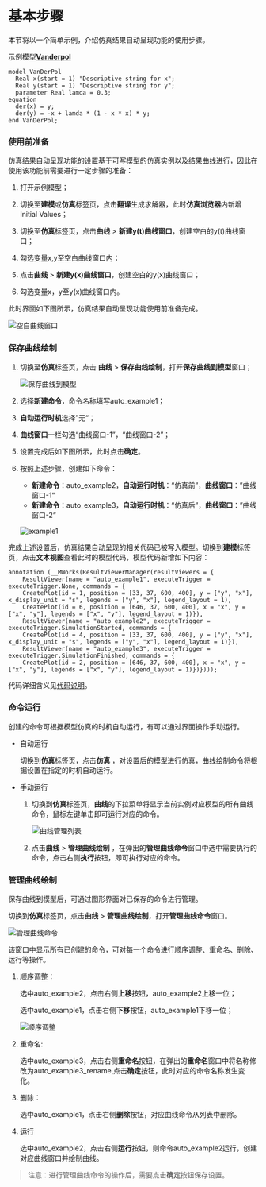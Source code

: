 # 基本步骤

本节将以一个简单示例，介绍仿真结果自动呈现功能的使用步骤。

示例模型[**Vanderpol**](mworks://ref/static/Samples/VanDerPol.mo)

```
model VanDerPol
  Real x(start = 1) "Descriptive string for x";
  Real y(start = 1) "Descriptive string for y";
  parameter Real lamda = 0.3;
equation 
  der(x) = y;
  der(y) = -x + lamda * (1 - x * x) * y;
end VanDerPol;
```

### 使用前准备

仿真结果自动呈现功能的设置基于可写模型的仿真实例以及结果曲线进行，因此在使用该功能前需要进行一定步骤的准备：

1. 打开示例模型；

2. 切换至**建模**或**仿真**标签页，点击**翻译**生成求解器，此时**仿真浏览器**内新增 Initial Values；

3. 切换至**仿真**标签页，点击**曲线** > **新建y(t)曲线窗口**，创建空白的y(t)曲线窗口；

4. 勾选变量x,y至空白曲线窗口内；

5. 点击**曲线** > **新建y(x)曲线窗口**，创建空白的y(x)曲线窗口；

6. 勾选变量x，y至y(x)曲线窗口内。

此时界面如下图所示，仿真结果自动呈现功能使用前准备完成。

![空白曲线窗口](BasicStep.assets/空白曲线窗口.png)

### 保存曲线绘制

1. 切换至**仿真**标签页，点击 **曲线** > **保存曲线绘制**，打开**保存曲线到模型**窗口；

   ![保存曲线到模型](BasicStep.assets/保存曲线到模型.png)

2. 选择**新建命令**，命令名称填写auto_example1；

3. **自动运行时机**选择”无“；

4. **曲线窗口**一栏勾选“曲线窗口-1”，“曲线窗口-2”；

5. 设置完成后如下图所示，此时点击**确定**。

6. 按照上述步骤，创建如下命令：

   - **新建命令**：auto_example2，**自动运行时机**：“仿真前”，**曲线窗口**：”曲线窗口-1“
   - **新建命令**：auto_example3，**自动运行时机**：“仿真后”，**曲线窗口**：”曲线窗口-2“

   ![example1](BasicStep.assets/example1.png)

完成上述设置后，仿真结果自动呈现的相关代码已被写入模型。切换到**建模**标签页，点击**文本视图**查看此时的模型代码，模型代码新增如下内容：

```
annotation (__MWorks(ResultViewerManager(resultViewers = {
    ResultViewer(name = "auto_example1", executeTrigger = executeTrigger.None, commands = {
    CreatePlot(id = 1, position = [33, 37, 600, 400], y = ["y", "x"], x_display_unit = "s", legends = ["y", "x"], legend_layout = 1), 
    CreatePlot(id = 6, position = [646, 37, 600, 400], x = "x", y = ["x", "y"], legends = ["x", "y"], legend_layout = 1)}), 
    ResultViewer(name = "auto_example2", executeTrigger = executeTrigger.SimulationStarted, commands = {
    CreatePlot(id = 4, position = [33, 37, 600, 400], y = ["y", "x"], x_display_unit = "s", legends = ["y", "x"], legend_layout = 1)}), 
    ResultViewer(name = "auto_example3", executeTrigger = executeTrigger.SimulationFinished, commands = {
    CreatePlot(id = 2, position = [646, 37, 600, 400], x = "x", y = ["x", "y"], legends = ["x", "y"], legend_layout = 1)})})));
```

代码详细含义见[代码说明](#/forthExample/AutomaticSimulationResults/Codedescription)。

### 命令运行

创建的命令可根据模型仿真的时机自动运行，有可以通过界面操作手动运行。

- 自动运行

  切换到**仿真**标签页，点击**仿真** ，对设置后的模型进行仿真，曲线绘制命令将根据设置在指定的时机自动运行。

- 手动运行

  1. 切换到**仿真**标签页，**曲线**的下拉菜单将显示当前实例对应模型的所有曲线命令，鼠标左键单击即可运行对应的命令。

     ![曲线管理列表](BasicStep.assets/曲线管理列表.png)

  2. 点击**曲线** > **管理曲线绘制** ，在弹出的**管理曲线命令**窗口中选中需要执行的命令，点击右侧**执行**按钮，即可执行对应的命令。

### 管理曲线绘制

保存曲线到模型后，可通过图形界面对已保存的命令进行管理。

切换到**仿真**标签页，点击**曲线** > **管理曲线绘制**，打开**管理曲线命令**窗口。

![管理曲线命令](BasicStep.assets/管理曲线命令.png)

该窗口中显示所有已创建的命令，可对每一个命令进行顺序调整、重命名、删除、运行等操作。

1. 顺序调整：

   选中auto_example2，点击右侧**上移**按钮，auto_example2上移一位；

   选中auto_example1，点击右侧**下移**按钮，auto_example1下移一位；

   ![顺序调整](BasicStep.assets/顺序调整.png)

2. 重命名:

   选中auto_example3，点击右侧**重命名**按钮，在弹出的**重命名**窗口中将名称修改为auto_example3_rename,点击**确定**按钮，此时对应的命令名称发生变化。

3. 删除：

   选中auto_example1，点击右侧**删除**按钮，对应曲线命令从列表中删除。

4. 运行

   选中auto_example2，点击右侧**运行**按钮，则命令auto_example2运行，创建对应曲线窗口并绘制曲线。

> 注意：进行管理曲线命令的操作后，需要点击**确定**按钮保存设置。

